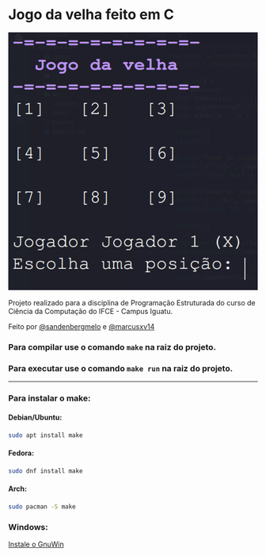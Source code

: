 # Jogo da velha feito em C

![Jogo da velha](.github/img/jogo-da-velha.png)


Projeto realizado para a disciplina de Programação Estruturada do curso de Ciência da Computação do IFCE - Campus Iguatu.

Feito por [@sandenbergmelo](https://github.com/sandenbergmelo) e [@marcusxv14](https://github.com/marcusxv14)

### Para compilar use o comando `make` na raiz do projeto.
### Para executar use o comando `make run` na raiz do projeto.
---
### Para instalar o make:
#### Debian/Ubuntu:
```sh
sudo apt install make
```
#### Fedora:
```sh
sudo dnf install make
```
#### Arch:
```sh
sudo pacman -S make
```
### Windows:
[Instale o GnuWin](http://gnuwin32.sourceforge.net/packages/make.htm)
